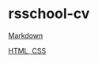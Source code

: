 # rsschool-cv

[Markdown](https://anat01ium.github.io/rsschool-cv/cv)

[HTML, CSS](https://anat01ium.github.io/rsschool-cv/)
